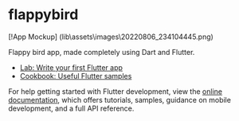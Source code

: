 # flappybird


[!App Mockup] (lib\assets\images\20220806_234104445.png)

Flappy bird app, made completely using Dart and Flutter.


- [Lab: Write your first Flutter app](https://docs.flutter.dev/get-started/codelab)
- [Cookbook: Useful Flutter samples](https://docs.flutter.dev/cookbook)

For help getting started with Flutter development, view the
[online documentation](https://docs.flutter.dev/), which offers tutorials,
samples, guidance on mobile development, and a full API reference.
